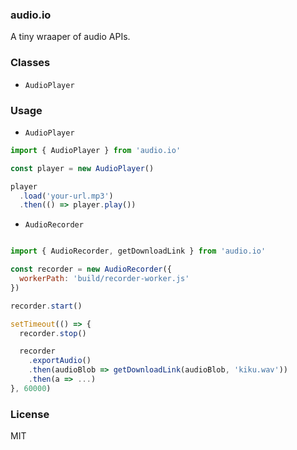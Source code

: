 
### audio.io

A tiny wraaper of audio APIs.

### Classes

* `AudioPlayer`

### Usage

* `AudioPlayer`

```js
import { AudioPlayer } from 'audio.io'

const player = new AudioPlayer()

player
  .load('your-url.mp3')
  .then(() => player.play())
```

* `AudioRecorder`

```js

import { AudioRecorder, getDownloadLink } from 'audio.io'

const recorder = new AudioRecorder({
  workerPath: 'build/recorder-worker.js'
})

recorder.start()

setTimeout(() => {
  recorder.stop()

  recorder
    .exportAudio()
    .then(audioBlob => getDownloadLink(audioBlob, 'kiku.wav'))
    .then(a => ...)
}, 60000)

```

### License
MIT
